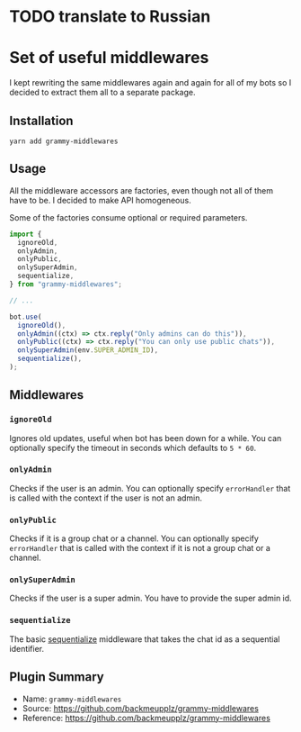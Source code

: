 # TODO translate to Russian

# Set of useful middlewares

I kept rewriting the same middlewares again and again for all of my bots so I decided to extract them all to a separate package.

## Installation

`yarn add grammy-middlewares`

## Usage

All the middleware accessors are factories, even though not all of them have to be.
I decided to make API homogeneous.

Some of the factories consume optional or required parameters.

```ts
import {
  ignoreOld,
  onlyAdmin,
  onlyPublic,
  onlySuperAdmin,
  sequentialize,
} from "grammy-middlewares";

// ...

bot.use(
  ignoreOld(),
  onlyAdmin((ctx) => ctx.reply("Only admins can do this")),
  onlyPublic((ctx) => ctx.reply("You can only use public chats")),
  onlySuperAdmin(env.SUPER_ADMIN_ID),
  sequentialize(),
);
```

## Middlewares

### `ignoreOld`

Ignores old updates, useful when bot has been down for a while.
You can optionally specify the timeout in seconds which defaults to `5 * 60`.

### `onlyAdmin`

Checks if the user is an admin.
You can optionally specify `errorHandler` that is called with the context if the user is not an admin.

### `onlyPublic`

Checks if it is a group chat or a channel.
You can optionally specify `errorHandler` that is called with the context if it is not a group chat or a channel.

### `onlySuperAdmin`

Checks if the user is a super admin.
You have to provide the super admin id.

### `sequentialize`

The basic [sequentialize](../advanced/scaling.md#concurrency-is-hard) middleware that takes the chat id as a sequential identifier.

## Plugin Summary

- Name: `grammy-middlewares`
- Source: <https://github.com/backmeupplz/grammy-middlewares>
- Reference: <https://github.com/backmeupplz/grammy-middlewares>
